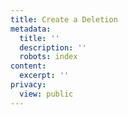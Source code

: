 ```yaml
---
title: Create a Deletion
metadata:
  title: ''
  description: ''
  robots: index
content:
  excerpt: ''
privacy:
  view: public
---
```


